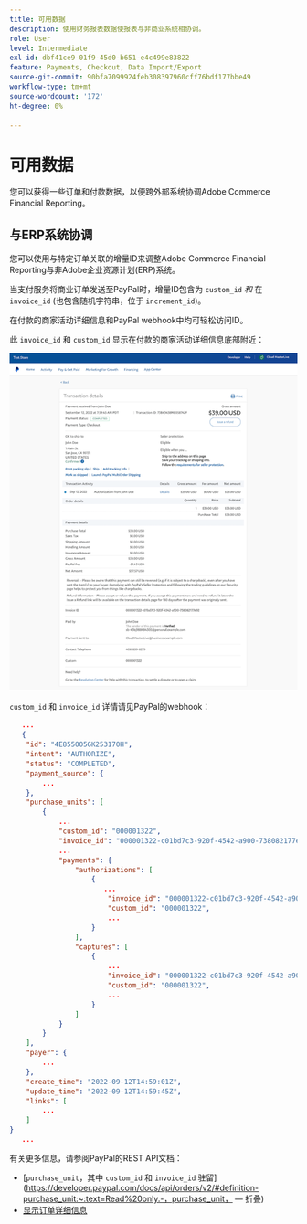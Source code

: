 ```yaml
---
title: 可用数据
description: 使用财务报表数据使报表与非商业系统相协调。
role: User
level: Intermediate
exl-id: dbf41ce9-01f9-45d0-b651-e4c499e83822
feature: Payments, Checkout, Data Import/Export
source-git-commit: 90bfa7099924feb308397960cff76bdf177bbe49
workflow-type: tm+mt
source-wordcount: '172'
ht-degree: 0%

---
```


# 可用数据

您可以获得一些订单和付款数据，以便跨外部系统协调Adobe Commerce Financial Reporting。

## 与ERP系统协调

您可以使用与特定订单关联的增量ID来调整Adobe Commerce Financial Reporting与非Adobe企业资源计划(ERP)系统。

当支付服务将商业订单发送至PayPal时，增量ID包含为 `custom_id` _和_ 在 `invoice_id` (也包含随机字符串，位于 `increment_id`)。

在付款的商家活动详细信息和PayPal webhook中均可轻松访问ID。

此 `invoice_id` 和 `custom_id` 显示在付款的商家活动详细信息底部附近：

![`custom_id` 在商家活动详细信息中](assets/merchant-activity-ids.png)

`custom_id` 和 `invoice_id` 详情请见PayPal的webhook：

```json
   ...
   {
    "id": "4E855005GK253170H",
    "intent": "AUTHORIZE",
    "status": "COMPLETED",
    "payment_source": {
        ...
    },
    "purchase_units": [
        {
            ...
            "custom_id": "000001322",
            "invoice_id": "000001322-c01bd7c3-920f-4542-a900-738082177e92",
            ...
            "payments": {
                "authorizations": [
                    {
                       ...
                        "invoice_id": "000001322-c01bd7c3-920f-4542-a900-738082177e92",
                        "custom_id": "000001322",
                        ...
                    }
                ],
                "captures": [
                    {
                        ...
                        "invoice_id": "000001322-c01bd7c3-920f-4542-a900-738082177e92",
                        "custom_id": "000001322",
                        ...
                    }
                ]
            }
        }
    ],
    "payer": {
        ...
    },
    "create_time": "2022-09-12T14:59:01Z",
    "update_time": "2022-09-12T14:59:45Z",
    "links": [
        ...
    ]
}
   ...
```

有关更多信息，请参阅PayPal的REST API文档：

* [`purchase_unit`，其中 `custom_id` 和 `invoice_id` 驻留](https://developer.paypal.com/docs/api/orders/v2/#definition-purchase_unit:~:text=Read%20only.-，purchase_unit， — 折叠)
* [显示订单详细信息](https://developer.paypal.com/docs/api/orders/v2/#orders_get)
